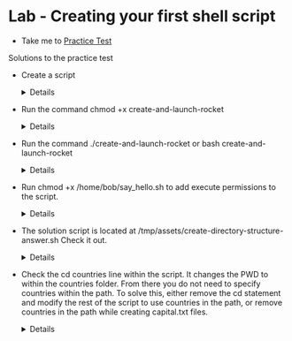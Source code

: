 # Lab - Creating your first shell script
  - Take me to [Practice Test](https://kodekloud.com/courses/1029419/lectures/21505474)
  
Solutions to the practice test
- Create a script

  <details>
  
  ```
  vi create-and-launch-rocket
  
  mkdir lunar-mission
  rocket-add lunar-mission
  rocket-start-power lunar-mission
  rocket-internal-power lunar-mission
  rocket-start-sequence lunar-mission
  rocket-start-engine lunar-mission
  rocket-lift-off lunar-mission
  rocket-status lunar-mission
  
  ```
  </details>
  
- Run the command chmod +x create-and-launch-rocket

  <details>
  
  ```
  $ chmod +x create-and-launch-rocket
  ```
  </details>
  
- Run the command ./create-and-launch-rocket or bash create-and-launch-rocket
  
  <details>
  
  ```
  $ ./create-and-launch-rocket (or)
  $ bash create-and-launch-rocket
  ```
  </details>
  
- Run chmod +x /home/bob/say_hello.sh to add execute permissions to the script.
  
  <details>
  
  ```
  $ chmod +x /home/bob/say_hello.sh
  ```
  </details>
  
- The solution script is located at /tmp/assets/create-directory-structure-answer.sh Check it out.
  
  <details>
  
  ```
  $ vi create-directory-structure.sh
  
    mkdir countries
    cd countries
    mkdir USA India UK
    echo "Washington, D.C" > USA/capital.txt
    echo "London" > UK/capital.txt
    echo "New Delhi" > India/capital.txt
    uptime
    
  ```
  </details>
  
- Check the cd countries line within the script. It changes the PWD to within the countries folder. From there you do not need to specify countries within the path. To solve this, either remove the cd statement and modify the rest of the script to use countries in the path, or remove countries in the path while creating capital.txt files.
  
  <details>
  
  ```
  vi create-directory-structure-v2.sh
  
  mkdir countries

  mkdir -p countries/USA countries/India countries/UK

  echo "Washington, D.C" > countries/USA/capital.txt
  echo "London" > countries/UK/capital.txt
  echo "New Delhi" > countries/India/capital.txt

  uptime
  ```
  </details>
